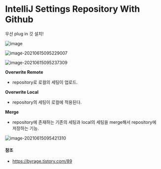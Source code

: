 # IntelliJ Settings Repository With Github



우선 plug in 깃 설치!



![image](https://user-images.githubusercontent.com/83576599/121976713-55640d00-cdbf-11eb-8e7d-595342b9776b.png)



![image-20210615095229007](C:\Users\highbrow20210409\AppData\Roaming\Typora\typora-user-images\image-20210615095229007.png)

![image-20210615095237309](C:\Users\highbrow20210409\AppData\Roaming\Typora\typora-user-images\image-20210615095237309.png)

**Overwrite Remote**

- repository로 로컬의 세팅이 업로드.

**Overwrite Local**

- repository의 세팅이 로컬에 적용된다.

**Merge**

- repository에 존재하는 기존의 세팅과 local의 세팅을 merge해서 repository에 저장하는 기능.



![image-20210615095421310](C:\Users\highbrow20210409\AppData\Roaming\Typora\typora-user-images\image-20210615095421310.png)



#### 참조

- https://byrage.tistory.com/89
